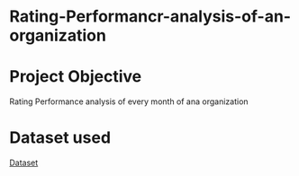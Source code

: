 # Rating-Performancr-analysis-of-an-organization
# Project Objective
Rating Performance analysis  of every month of ana organization
# Dataset used
<a href="https://github.com/Vijayalaxmi410/Rating-Performancr-analysis-of-an-organization/blob/main/Rating%20Sept.-2024.pdf">Dataset</a>

